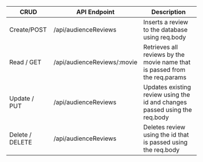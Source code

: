 


CRUD            | API Endpoint                 | Description
--------------- | ---------------------------- | -------------
Create/POST     | /api/audienceReviews         | Inserts a review to the database using req.body
Read / GET      | /api/audienceReviews/:movie  | Retrieves all reviews by the movie name that is passed from the req.params
Update / PUT    | /api/audienceReviews         | Updates existing review using the id and changes passed using the req.body
Delete / DELETE | /api/audienceReviews         | Deletes review using the id that is passed using the req.body